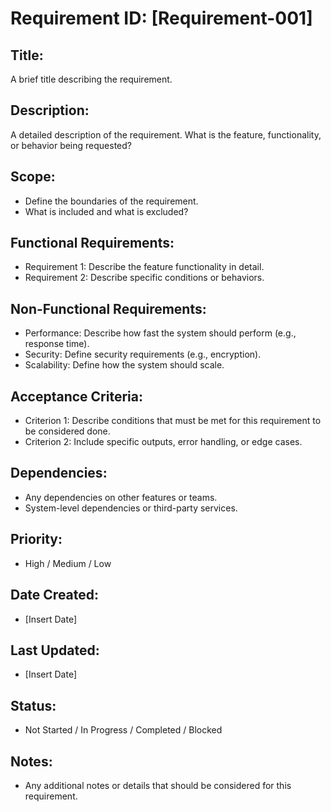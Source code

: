# Requirement ID: [Requirement-001]

## Title:
A brief title describing the requirement.

## Description:
A detailed description of the requirement. What is the feature, functionality, or behavior being requested?

## Scope:
- Define the boundaries of the requirement.
- What is included and what is excluded?

## Functional Requirements:
- Requirement 1: Describe the feature functionality in detail.
- Requirement 2: Describe specific conditions or behaviors.

## Non-Functional Requirements:
- Performance: Describe how fast the system should perform (e.g., response time).
- Security: Define security requirements (e.g., encryption).
- Scalability: Define how the system should scale.

## Acceptance Criteria:
- Criterion 1: Describe conditions that must be met for this requirement to be considered done.
- Criterion 2: Include specific outputs, error handling, or edge cases.

## Dependencies:
- Any dependencies on other features or teams.
- System-level dependencies or third-party services.

## Priority:
- High / Medium / Low

## Date Created:
- [Insert Date]

## Last Updated:
- [Insert Date]

## Status:
- Not Started / In Progress / Completed / Blocked

## Notes:
- Any additional notes or details that should be considered for this requirement.
